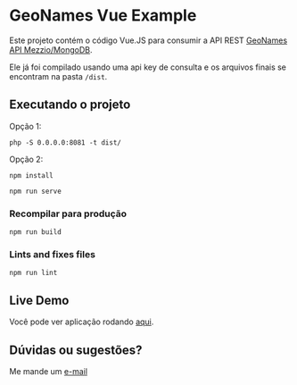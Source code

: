GeoNames Vue Example
=================================================

Este projeto contém o código Vue.JS para consumir a API REST [GeoNames API Mezzio/MongoDB](https://github.com/mariojrrc/geonames-api-mezzio).

Ele já foi compilado usando uma api key de consulta e os arquivos finais se encontram na pasta `/dist`.

## Executando o projeto
Opção 1:
```
php -S 0.0.0.0:8081 -t dist/
```

Opção 2:
```
npm install
```
```
npm run serve
```

### Recompilar para produção
```
npm run build
```

### Lints and fixes files
```
npm run lint
```

## Live Demo
Você pode ver aplicação rodando [aqui](https://geonames-vue.herokuapp.com).

## Dúvidas ou sugestões?
Me mande um [e-mail](mailto:mariojr.rcosta@gmail.com)
